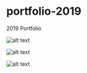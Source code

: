 # portfolio-2019
2019 Portfolio

![alt text](https://imgur.com/pq51EGK)

![alt text](https://imgur.com/ZP49CrM)

![alt text](https://imgur.com/MFOyleZ)
